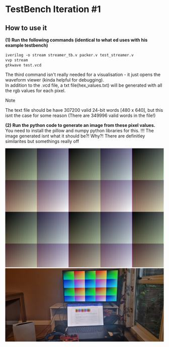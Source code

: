 # TestBench Iteration #1
## How to use it
**(1) Run the following commands (identical to what ed uses with his example testbench)**  

```
iverilog -o stream streamer_tb.v packer.v test_streamer.v
vvp stream
gtkwave test.vcd                                                    
```  

The third command isn't really needed for a visualisation - it just opens the waveform viewer (kinda helpful for debugging).  
In addition to the .vcd file, a txt file(hex_values.txt) will be generated with all the rgb values for each pixel.
> [!NOTE]
> The text file should be have 307200 valid 24-bit words [480 x 640], but this isnt the case for some reason (There are 349996 valid words in the file!)  
  

**(2) Run the python code to generate an image from these pixel values.**  
You need to install the pillow and numpy python libraries for this. 
!!! The image generated isnt what it should be?! Why?! There are definitley similarites but somethings really off

![Testbench output](generated.png)
![Real deal](real_deal.png)